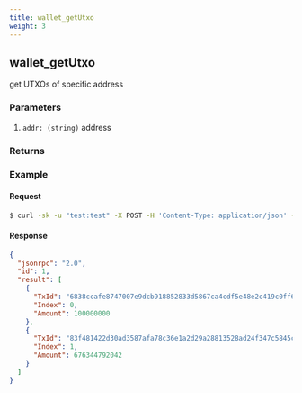 ```yaml
---
title: wallet_getUtxo
weight: 3
---
```


## wallet_getUtxo
get UTXOs of specific address

### Parameters
1. `addr: (string)` address

### Returns

### Example
#### Request
```sh
$ curl -sk -u "test:test" -X POST -H 'Content-Type: application/json' --data '{"jsonrpc":"1.0","method":"wallet_getUTxo","params":["Tme9dVJ4GeWRninBygrA6oDwCAGYbBvNxY7"],"id":1}' http://127.0.0.1:8130/api |jq .

```
#### Response
```json
{
  "jsonrpc": "2.0",
  "id": 1,
  "result": [
    {
      "TxId": "6838ccafe8747007e9dcb918852833d5867ca4cdf5e48e2c419c0ff61927403b",
      "Index": 0,
      "Amount": 100000000
    },
    {
      "TxId": "83f481422d30ad3587afa78c36e1a2d29a28813528ad24f347c5845c32148ade",
      "Index": 1,
      "Amount": 676344792042
    }
  ]
}
```